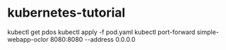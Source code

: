 # kubernetes-tutorial
kubectl get pdos
kubectl apply -f pod.yaml
kubectl port-forward simple-webapp-oclor 8080:8080 --address 0.0.0.0
